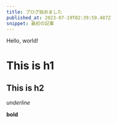 ```yaml
---
title: ブログ始めました
published_at: 2023-07-19T02:39:59.487Z
snippet: 最初の記事
---
```


Hello, world!

# This is h1

## This is h2

_underline_

**bold**
